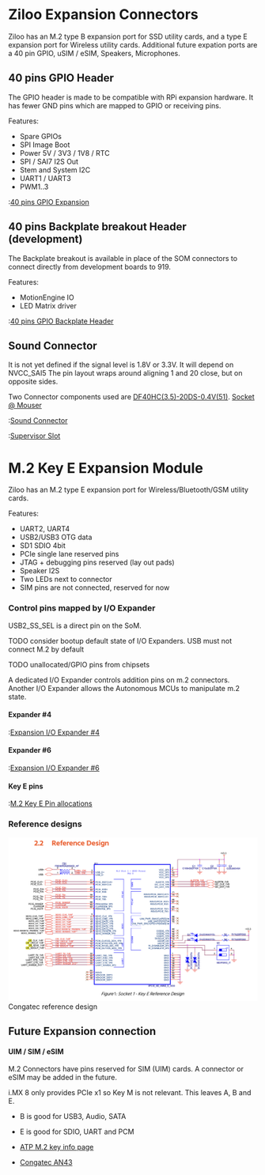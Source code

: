 # Ziloo Expansion Connectors

Ziloo has an M.2 type B expansion port for SSD utility cards, and a type E expansion port for Wireless utility cards.
Additional future expation ports are a 40 pin GPIO, uSIM / eSIM, Speakers, Microphones.


## 40 pins GPIO Header

The GPIO header is made to be compatible with RPi expansion hardware. It has fewer GND pins which are mapped to GPIO or receiving pins.

Features:

- Spare GPIOs
- SPI Image Boot
- Power 5V / 3V3 / 1V8 / RTC
- SPI / SAI7 I2S Out
- Stem and System I2C
- UART1 / UART3
- PWM1..3

:[40 pins GPIO Expansion](../pinouts/GPIO_HEADER.md)


## 40 pins Backplate breakout Header (development)

The Backplate breakout is available in place of the SOM connectors to connect directly from development boards to 919.

Features:

- MotionEngine IO
- LED Matrix driver

:[40 pins GPIO Backplate Header](../pinouts/BACK_GPIO_HEADER.md)


## Sound Connector

It is not yet defined if the signal level is 1.8V or 3.3V. It will depend on NVCC_SAI5
The pin layout wraps around aligning 1 and 20 close, but on opposite sides.

Two Connector components used are [DF40HC(3.5)-20DS-0.4V(51)](https://www.hirose.com/en/product/p/CL0684-4188-0-51). [Socket @ Mouser](https://www.mouser.ch/ProductDetail/Hirose-Connector/DF40HC35-20DS-04V51?qs=sGAEpiMZZMtJbfcMcIM8CC3aG3XFbLOWRtCXQ0n%252BY5Y%3D)

:[Sound Connector](../pinouts/SOUND_CONNECTOR.md)


:[Supervisor Slot](../standards/SUPERVISOR_SLOT.md)


# M.2 Key E Expansion Module

Ziloo has an M.2 type E expansion port for Wireless/Bluetooth/GSM utility cards.

Features:

- UART2, UART4
- USB2/USB3 OTG data 
- SD1 SDIO 4bit
- PCIe single lane reserved pins
- JTAG + debugging pins reserved (lay out pads)
- Speaker I2S
- Two LEDs next to connector
- SIM pins are not connected, reserved for now


### Control pins mapped by I/O Expander

USB2_SS_SEL is a direct pin on the SoM.

TODO consider bootup default state of I/O Expanders. USB must not connect M.2 by default

TODO unallocated/GPIO pins from chipsets

A dedicated I/O Expander controls addition pins on m.2 connectors. Another I/O Expander allows
the Autonomous MCUs to manipulate m.2 state.

#### Expander #4

:[Expansion I/O Expander #4](../pinouts/I2C_EXPANDER_4.md)

#### Expander #6

:[Expansion I/O Expander #6](../pinouts/I2C_EXPANDER_6.md)

#### Key E pins

:[M.2 Key E Pin allocations](../pinouts/M2_KEY_E_CONNECTOR.md)


### Reference designs

![Congatec reference design Wireless Key E](../refs/AM43-M2-wireless-reference-design.png)
Congatec reference design


## Future Expansion connection

#### UIM / SIM / eSIM

M.2 Connectors have pins reserved for SIM (UIM) cards. A connector or eSIM may be added in the future.

i.MX 8 only provides PCIe x1 so Key M is not relevant. This leaves A, B and E.

- B is good for USB3, Audio, SATA
- E is good for SDIO, UART and PCM

- [ATP M.2 key info page](https://www.atpinc.com/blog/what-is-m.2-M-B-BM-key-socket-3)
- [Congatec AN43](https://www.congatec.com/fileadmin/user_upload/Documents/Application_Notes/AN43_M.2_Pinout_Descriptions_and_Reference_Designs.pdf)
 

